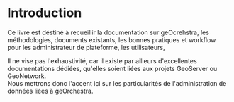

# Introduction 

Ce livre est déstiné à recueillir la documentation sur geOcrehstra, les méthodologies, documents existants, les bonnes pratiques et workflow pour les administrateur de plateforme, les utilisateurs, 

Il ne vise pas l'exhaustivité, car il existe par ailleurs d'excellentes documentations dédiées, qu'elles soient liées aux projets GeoServer ou GeoNetwork.  
Nous mettrons donc l'accent ici sur les particularités de l'administration de données liées à geOrchestra.

